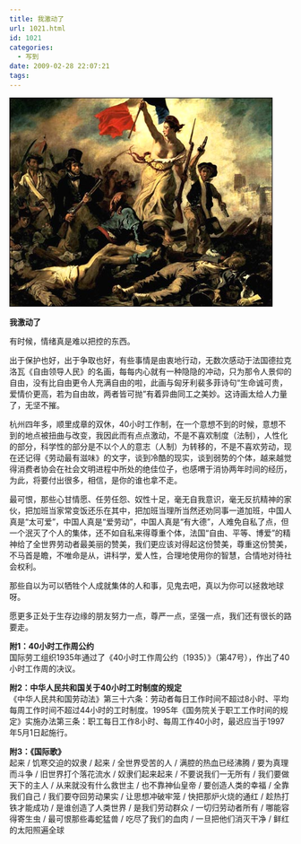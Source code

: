 ```yaml
---
title: 我激动了
url: 1021.html
id: 1021
categories:
  - 写到
date: 2009-02-28 22:07:21
tags:
---
```


![](/images/attachments/month_0902/e200922822019.jpg)  
  

**我激动了**

  
有时候，情绪真是难以把控的东西。  
  
出于保护也好，出于争取也好，有些事情是由衷地行动，无数次感动于法国德拉克洛瓦《自由领导人民》的名画，每每内心就有一种隐隐的冲动，只为那令人景仰的自由，没有比自由更令人充满自由的啦，此画与匈牙利裴多菲诗句“生命诚可贵，爱情价更高，若为自由故，两者皆可抛”有着异曲同工之美妙。这诗画太给人力量了，无坚不摧。  
  
杭州四年多，顺里成章的双休，40小时工作制，在一个意想不到的时候，意想不到的地点被扭曲与改变，我因此而有点点激动，不是不喜欢制度（法制），人性化的部分，科学性的部分是不以个人的意志（人制）为转移的，不是不喜欢劳动，现在还记得《劳动最有滋味》的文字，谈到冷酷的现实，谈到弱势的个体，越来越觉得消费者协会在社会文明进程中所处的绝佳位子，也感喟于消协两年时间的经历，为此，将要付出很多，相信，是你的谁也拿不走。  
  
最可恨，那些心甘情愿、任劳任怨、奴性十足，毫无自我意识，毫无反抗精神的家伙，把加班当家常变饭还乐在其中，把加班当理所当然还劝同事一道加班，中国人真是“太可爱”，中国人真是“爱劳动”，中国人真是“有大德”，人难免自私了点，但一个泯灭了个人的集体，还不如自私来得尊重个体，法国“自由、平等、博爱”的精神给了全世界劳动者最美丽的赞美，我们更应该对得起这份赞美，尊重这份赞美，不马首是瞻，不唯命是从，讲科学，爱人性，合理地使用你的智慧，合情地对待社会权利。  
  
那些自以为可以牺牲个人成就集体的人和事，见鬼去吧，真以为你可以拯救地球呀。  
  
愿更多正处于生存边缘的朋友努力一点，尊严一点，坚强一点，我们还有很长的路要走。  
  
  
**附1：40小时工作周公约**  
国际劳工组织1935年通过了《40小时工作周公约（1935）》（第47号），作出了40小时工作周的决议。  
  
**附2：中华人民共和国关于40小时工时制度的规定**  
《中华人民共和国劳动法》第三十六条：劳动者每日工作时间不超过8小时、平均每周工作时间不超过44小时的工时制度。1995年《国务院关于职工工作时间的规定》实施办法第三条：职工每日工作8小时、每周工作40小时，最迟应当于1997年5月1日起施行。  
  
**附3：《国际歌》**  
起来 / 饥寒交迫的奴隶 / 起来 / 全世界受苦的人 / 满腔的热血已经沸腾 / 要为真理而斗争 / 旧世界打个落花流水 / 奴隶们起来起来 / 不要说我们一无所有 / 我们要做天下的主人 / 从来就没有什么救世主 / 也不靠神仙皇帝 / 要创造人类的幸福 / 全靠我们自己 / 我们要夺回劳动果实 / 让思想冲破牢笼 / 快把那炉火烧的通红 / 趁热打铁才能成功 / 是谁创造了人类世界 / 是我们劳动群众 / 一切归劳动者所有 / 哪能容得寄生虫 / 最可恨那些毒蛇猛兽 / 吃尽了我们的血肉 / 一旦把他们消灭干净 / 鲜红的太阳照遍全球